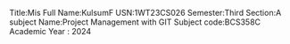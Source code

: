 Title:Mis
Full Name:KulsumF
USN:1WT23CS026
Semester:Third
Section:A
subject Name:Project Management with GIT
Subject code:BCS358C
Academic Year : 2024
